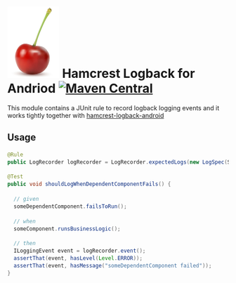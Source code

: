 # ![cherry-logo](https://raw.githubusercontent.com/codereligion/cherry/master/small-cherry.png) Hamcrest Logback for Andriod [![Maven Central](https://maven-badges.herokuapp.com/maven-central/com.codereligion/codereligion-cherry-junit-logback-android/badge.svg?style=plastic)](https://maven-badges.herokuapp.com/maven-central/com.codereligion/codereligion-cherry-junit-logback-android)

This module contains a JUnit rule to record logback logging events and it works tightly together with [hamcrest-logback-android](https://github.com/codereligion/cherry-test/tree/master/hamcrest-logback-android)

## Usage
```java
@Rule
public LogRecorder logRecorder = LogRecorder.expectedLogs(new LogSpec(SomeType.class, Level.ERROR));

@Test
public void shouldLogWhenDependentComponentFails() {

  // given 
  someDependentComponent.failsToRun();

  // when
  someComponent.runsBusinessLogic();
  
  // then
  ILoggingEvent event = logRecorder.event();
  assertThat(event, hasLevel(Level.ERROR));
  assertThat(event, hasMessage("someDependentComponent failed"));
}
```
